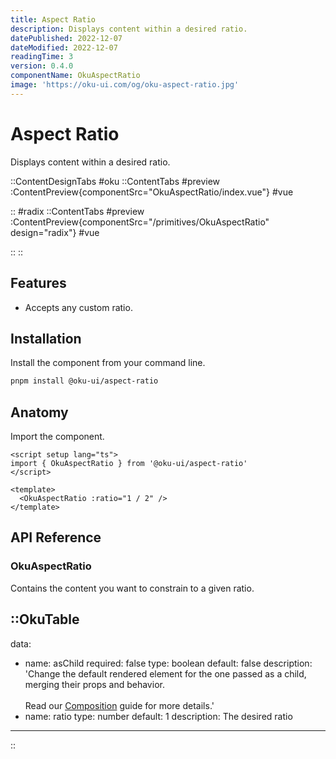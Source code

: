 ```yaml
---
title: Aspect Ratio
description: Displays content within a desired ratio.
datePublished: 2022-12-07
dateModified: 2022-12-07
readingTime: 3
version: 0.4.0
componentName: OkuAspectRatio
image: 'https://oku-ui.com/og/oku-aspect-ratio.jpg'
---
```


# Aspect Ratio
Displays content within a desired ratio.


::ContentDesignTabs
#oku
::ContentTabs
#preview
:ContentPreview{componentSrc="OkuAspectRatio/index.vue"}
#vue
<!-- Autodocs{src="/primitives/OkuAspectRatio/index.vue" lang="vue"} -->
::
#radix
::ContentTabs
#preview
:ContentPreview{componentSrc="/primitives/OkuAspectRatio" design="radix"}
#vue
<!-- Autodocs{src="/primitives/OkuAspectRatio/radix.vue" lang="vue"} -->
::
::

## Features

- Accepts any custom ratio.

## Installation

Install the component from your command line.

```bash
pnpm install @oku-ui/aspect-ratio
```

## Anatomy

Import the component.

```vue
<script setup lang="ts">
import { OkuAspectRatio } from '@oku-ui/aspect-ratio'
</script>

<template>
  <OkuAspectRatio :ratio="1 / 2" />
</template>
```

## API Reference

### OkuAspectRatio
Contains the content you want to constrain to a given ratio.


::OkuTable
---
data:
  - name: asChild
    required: false
    type: boolean
    default: false
    description: 'Change the default rendered element for the one passed as a child, merging their props and behavior.<br><br>Read our <a href=&quot;/guides/composition&quot;>Composition</a> guide for more details.'
  - name: ratio
    type: number
    default: 1
    description: The desired ratio
---
::